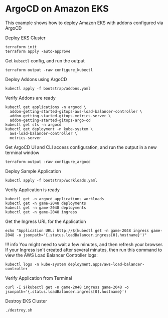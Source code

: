 # ArgoCD on Amazon EKS

This example shows how to deploy Amazon EKS with addons configured via ArgoCD

Deploy EKS Cluster
```shell
terraform init
terraform apply -auto-approve
```

Get `kubectl` config, and run the output
```shell
terraform output -raw configure_kubectl
```

Deploy Addons using ArgoCD
```shell
kubectl apply -f bootstrap/addons.yaml
```
Verify Addons are ready
```shell
kubectl get applications -n argocd \
  addon-getting-started-gitops-aws-load-balancer-controller \
  addon-getting-started-gitops-metrics-server \
  addon-getting-started-gitops-argo-cd
kubectl get sts -n argocd
kubectl get deployment -n kube-system \
  aws-load-balancer-controller \
  metrics-server
```

Get ArgoCD UI and CLI access configuration, and run the output in a new terminal window
```shell
terraform output -raw configure_argocd
```

Deploy Sample Application
```shell
kubectl apply -f bootstrap/workloads.yaml
```
Verify Application is ready
```shell
kubectl get -n argocd applications workloads
kubectl get -n game-2048 deployments
kubectl get -n game-2048 deployments
kubectl get -n game-2048 ingress
```

Get the Ingress URL for the Application
```shell
echo "Application URL: http://$(kubectl get -n game-2048 ingress game-2048 -o jsonpath='{.status.loadBalancer.ingress[0].hostname}')"
```

!!! info
    You might need to wait a few minutes, and then refresh your browser.
    If your Ingress isn't created after several minutes, then run this command to view the AWS Load Balancer Controller logs:

```shell
kubectl logs -n kube-system deployment.apps/aws-load-balancer-controller
```

Verify Application from Terminal
```shell
curl -I $(kubectl get -n game-2048 ingress game-2048 -o jsonpath='{.status.loadBalancer.ingress[0].hostname}')
```

Destroy EKS Cluster
```shell
./destroy.sh
```
